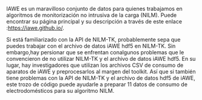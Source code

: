 IAWE es un maravilloso conjunto de datos para quienes trabajamos en algoritmos de monitorización no intrusiva de la carga (NILM). Puede encontrar su página principal y su descripción a través de este enlace :https://iawe.github.io/.

Si está familiarizado con la API de NILM-TK, probablemente sepa que puedes trabajar con el archivo de datos iAWE hdf5 en NILM-TK. Sin embargo,hay persionar que  se enfrentan conalgunos problemas que le convencieron de no utilizar NILM-TK y el archivo de datos iAWE hdf5. En su lugar, hay investigadores que  utilizan los archivos CSV de consumo de aparatos de iAWE y preprocesarlos al margen del toolkit. Así que si también tiene problemas con la API de NILM-TK y el archivo de datos hdf5 de iAWE, este trozo de código puede ayudarle a preparar 11 datos de consumo de electrodomésticos para su algoritmo NILM.
